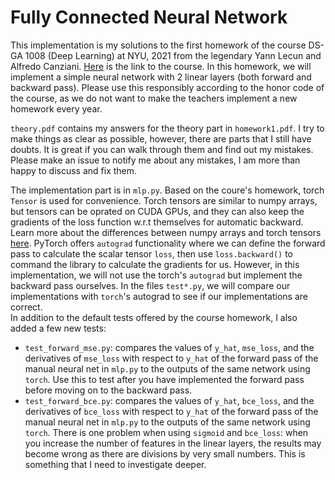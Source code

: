 # Fully Connected Neural Network
This implementation is my solutions to the first homework of the course DS-GA 1008 (Deep Learning) at NYU, 2021 from the legendary Yann Lecun and Alfredo Canziani. [Here](https://atcold.github.io/NYU-DLSP21/) is the link to the course. In this homework, we will implement a simple neural network with 2 linear layers (both forward and backward pass). Please use this responsibly according to the honor code of the course, as we do not want to make the teachers implement a new homework every year.

`theory.pdf` contains my answers for the theory part in `homework1.pdf`. I try to make things as clear as possible, however, there are parts that I still have doubts. It is great if you can walk through them and find out my mistakes. Please make an issue to notify me about any mistakes, I am more than happy to discuss and fix them.  

The implementation part is in `mlp.py`. Based on the coure's homework, torch `Tensor` is used for convenience. Torch tensors are similar to numpy arrays, but tensors can be oprated on CUDA GPUs, and they can also keep the gradients of the loss function w.r.t themselves for automatic backward. Learn more about the differences between numpy arrays and torch tensors [here](https://medium.com/@ashish.iitr2015/comparison-between-pytorch-tensor-and-numpy-array-de41e389c213). PyTorch offers `autograd` functionality where we can define the forward pass to calculate the scalar tensor `loss`, then use `loss.backward()` to command the library to calculate the gradients for us. However, in this implementation, we will not use the torch's `autograd` but implement the backward pass ourselves. In the files `test*.py`, we will compare our implementations with `torch`'s autograd to see if our implementations are correct.  
In addition to the default tests offered by the course homework, I also added a few new tests:
- `test_forward_mse.py`: compares the values of `y_hat`, `mse_loss`, and the derivatives of `mse_loss` with respect to `y_hat` of the forward pass of the manual neural net in `mlp.py` to the outputs of the same network using `torch`. Use this to test after you have implemented the forward pass before moving on to the backward pass.
- `test_forward_bce.py`: compares the values of `y_hat`, `bce_loss`, and the derivatives of `bce_loss` with respect to `y_hat` of the forward pass of the manual neural net in `mlp.py` to the outputs of the same network using `torch`. There is one problem when using `sigmoid` and `bce_loss`: when you increase the number of features in the linear layers, the results may become wrong as there are divisions by very small numbers. This is something that I need to investigate deeper.
